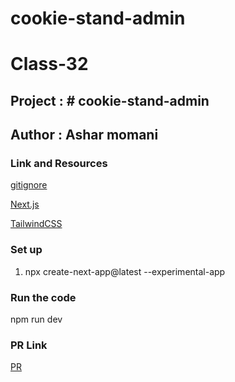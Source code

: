 # cookie-stand-admin


# Class-32

## Project : # cookie-stand-admin


## Author : Ashar momani 

### Link and Resources 

[gitignore](https://www.toptal.com/developers/gitignore)

[Next.js ](https://beta.nextjs.org/docs/getting-started )

[TailwindCSS ](https://tailwindcss.com/)


### Set up 

 1. npx create-next-app@latest --experimental-app 

 



### Run the code 

 npm run dev




### PR Link
[PR](https://github.com/Ashar121299/cookie-stand-admin/pull/1)
